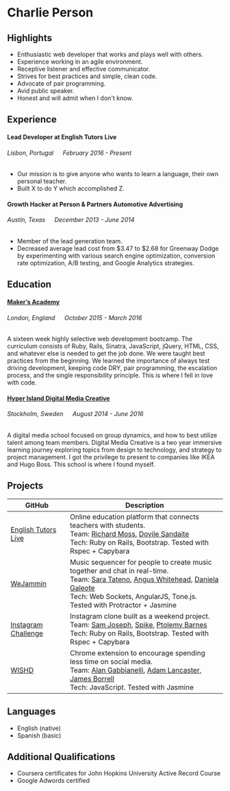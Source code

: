 # Charlie Person

## Highlights

- Enthusiastic web developer that works and plays well with others.
- Experience working in an agile environment.
- Receptive listener and effective communicator.
- Strives for best practices and simple, clean code.
- Advocate of pair programming.
- Avid public speaker.
- Honest and will admit when I don't know.

## Experience

#### Lead Developer at English Tutors Live
###### Lisbon, Portugal &emsp; February 2016 - Present
- Our mission is to give anyone who wants to learn a language, their own personal teacher.
- Built X to do Y which accomplished Z.

#### Growth Hacker at Person & Partners Automotive Advertising
###### Austin, Texas &emsp; December 2013 - June 2014
- Member of the lead generation team.
- Decreased average lead cost from $3.47 to $2.68 for Greenway Dodge by experimenting with various search engine optimization, conversion rate optimization, A/B testing, and Google Analytics strategies.

## Education

#### [Maker’s Academy]
###### London, England &emsp; October 2015 - March 2016
A sixteen week highly selective web development bootcamp. The curriculum consists of Ruby, Rails, Sinatra, JavaScript, jQuery, HTML, CSS, and whatever else is needed to get the job done. We were taught best practices from the beginning. We learned the importance of always test driving development, keeping code DRY, pair programming, the escalation process, and the single responsibility principle. This is where I fell in love with code.

#### [Hyper Island Digital Media Creative]
###### Stockholm, Sweden &emsp; August 2014 - June 2016
A digital media school focused on group dynamics, and how to best utilize talent among team members. Digital Media Creative is a two year immersive learning journey exploring topics from design to technology, and strategy to project management. I got the privilege to present to companies like IKEA and Hugo Boss. This school is where I found myself.

## Projects

| GitHub | Description |
|--------|-------------|
| [English Tutors Live] | Online education platform that connects teachers with students.<br>Team: [Richard Moss], [Dovile Sandaite]<br>Tech: Ruby on Rails, Bootstrap. Tested with Rspec + Capybara |
| [WeJammin] | Music sequencer for people to create music together and chat in real-time.<br>Team: [Sara Tateno], [Angus Whitehead], [Daniela Galeote]<br>Tech: Web Sockets, AngularJS, Tone.js. Tested with Protractor + Jasmine |
| [Instagram Challenge] | Instagram clone built as a weekend project.<br>Team: [Sam Joseph], [Spike], [Ptolemy Barnes]<br>Tech: Ruby on Rails, Bootstrap. Tested with Rspec + Capybara |
| [WISHD] | Chrome extension to encourage spending less time on social media.<br>Team: [Alan Gabbianelli], [Adam Lancaster], [James Borrell]<br>Tech: JavaScript. Tested with Jasmine |

## Languages

- English (native)
- Spanish (basic)

## Additional Qualifications

- Coursera certificates for John Hopkins University Active Record Course
- Google Adwords certified


[English Tutors Live]: https://github.com/englishtutorslive/etl
[Richard Moss]: https://github.com/ric9176
[Dovile Sandaite]: https://github.com/DovileSand

[WeJammin]: https://github.com/charlieperson/weJammin
[Sara Tateno]: https://github.com/saratateno
[Angus Whitehead]: https://github.com/angusjfw
[Daniela Galeote]: https://github.com/DanielaGSB

[Instagram Challenge]: https://github.com/charlieperson/instagram-challenge
[Sam Joseph]: https://github.com/tansaku
[Spike]: https://github.com/spike01
[Ptolemy Barnes]: https://github.com/ptolemybarnes

[WISHD]: https://github.com/charlieperson/WISHD
[Alan Gabbianelli]: https://github.com/AlanGabbianelli
[Adam Lancaster]: https://github.com/Adzz
[James Borrell]: https://github.com/JBorrell

[Maker’s Academy]: http://www.makersacademy.com
[Hyper Island Digital Media Creative]: https://www.hyperisland.com

